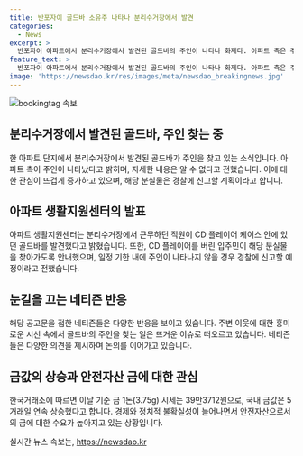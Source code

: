 ```yaml
---
title: 반포자이 골드바 소유주 나타나 분리수거장에서 발견
categories:
  - News
excerpt: >
  반포자이 아파트에서 분리수거장에서 발견된 골드바의 주인이 나타나 화제다. 아파트 측은 주인이 나타나 골드바를 찾아갔다고 밝혔으며, 인터넷 커뮤니티에도 해당 내용이 게재됐다. 이에 네티즌들은 관련 반응을 보였고, 해당 골드바의 가치는 39만3712원으로 금값 상승과 관련한 이야기도 나왔다. 이와 관련한 경제, 정치 불확실성에 대한 안전자산으로서의 금 수요가 증가하고 있는 상황이다. (단어 수: 147)
feature_text: >
  반포자이 아파트에서 분리수거장에서 발견된 골드바의 주인이 나타나 화제다. 아파트 측은 주인이 나타나 골드바를 찾아갔다고 밝혔으며, 인터넷 커뮤니티에도 해당 내용이 게재됐다. 이에 네티즌들은 관련 반응을 보였고, 해당 골드바의 가치는 39만3712원으로 금값 상승과 관련한 이야기도 나왔다. 이와 관련한 경제, 정치 불확실성에 대한 안전자산으로서의 금 수요가 증가하고 있는 상황이다. (단어 수: 147)
image: 'https://newsdao.kr/res/images/meta/newsdao_breakingnews.jpg'
---
```


<p><img src="https://newsdao.kr/res/images/meta/newsdao_breakingnews.jpg" alt="bookingtag 속보" /></p>

<h2 data-ke-size="size26">분리수거장에서 발견된 골드바, 주인 찾는 중</h2>

<p>한 아파트 단지에서 분리수거장에서 발견된 골드바가 주인을 찾고 있는 소식입니다. 아파트 측이 주인이 나타났다고 밝히며, 자세한 내용은 알 수 없다고 전했습니다. 이에 대한 관심이 뜨겁게 증가하고 있으며, 해당 분실물은 경찰에 신고할 계획이라고 합니다.</p>

<p data-ke-size="size16"></p>

<h2 data-ke-size="size26">아파트 생활지원센터의 발표</h2>

<p>아파트 생활지원센터는 분리수거장에서 근무하던 직원이 CD 플레이어 케이스 안에 있던 골드바를 발견했다고 밝혔습니다. 또한, CD 플레이어를 버린 입주민이 해당 분실물을 찾아가도록 안내했으며, 일정 기한 내에 주인이 나타나지 않을 경우 경찰에 신고할 예정이라고 전했습니다.</p>

<p data-ke-size="size16"></p>

<h2 data-ke-size="size26">눈길을 끄는 네티즌 반응</h2>

<p>해당 공고문을 접한 네티즌들은 다양한 반응을 보이고 있습니다. 주변 이웃에 대한 흥미로운 시선 속에서 골드바의 주인을 찾는 일은 뜨거운 이슈로 떠오르고 있습니다. 네티즌들은 다양한 의견을 제시하며 논의를 이어가고 있습니다.</p>

<p data-ke-size="size16"></p>

<h2 data-ke-size="size26">금값의 상승과 안전자산 금에 대한 관심</h2>

<p>한국거래소에 따르면 이날 기준 금 1돈(3.75g) 시세는 39만3712원으로, 국내 금값은 5거래일 연속 상승했다고 합니다. 경제와 정치적 불확실성이 늘어나면서 안전자산으로서의 금에 대한 수요가 높아지고 있는 상황입니다.</p>

<p data-ke-size="size16"></p>
실시간 뉴스 속보는, <a href="https://newsdao.kr" rel="dofollow">https://newsdao.kr</a>


